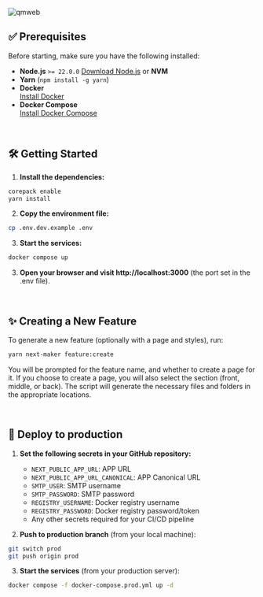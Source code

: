 ![qmweb](https://github.com/user-attachments/assets/4ea966f6-e5b5-4612-970a-3f349c86c78e)

## ✅ Prerequisites

Before starting, make sure you have the following installed:

- **Node.js** `>= 22.0.0` [Download Node.js](https://nodejs.org/en/download) or **NVM**
- **Yarn** (`npm install -g yarn`)
- **Docker**  
  [Install Docker](https://docs.docker.com/get-docker/)
- **Docker Compose**  
  [Install Docker Compose](https://docs.docker.com/compose/install/)

<br>

## 🛠️ Getting Started

1. **Install the dependencies:**

```bash
corepack enable
yarn install
```

2. **Copy the environment file:**

```bash
cp .env.dev.example .env
```

3. **Start the services:**

```bash
docker compose up
```

3. **Open your browser and visit http://localhost:3000** (the port set in the .env file).

<br>

## ✨ Creating a New Feature

To generate a new feature (optionally with a page and styles), run:

```bash
yarn next-maker feature:create
```

You will be prompted for the feature name, and whether to create a page for it. If you choose to create a page, you will also select the section (front, middle, or back). The script will generate the necessary files and folders in the appropriate locations.

<br>

## 🚀 Deploy to production

1. **Set the following secrets in your GitHub repository:**

   - `NEXT_PUBLIC_APP_URL`: APP URL
   - `NEXT_PUBLIC_APP_URL_CANONICAL`: APP Canonical URL
   - `SMTP_USER`: SMTP username
   - `SMTP_PASSWORD`: SMTP password
   - `REGISTRY_USERNAME`: Docker registry username
   - `REGISTRY_PASSWORD`: Docker registry password/token
   - Any other secrets required for your CI/CD pipeline

2. **Push to production branch** (from your local machine):

```bash
git switch prod
git push origin prod
```

3. **Start the services** (from your production server):

```bash
docker compose -f docker-compose.prod.yml up -d
```
